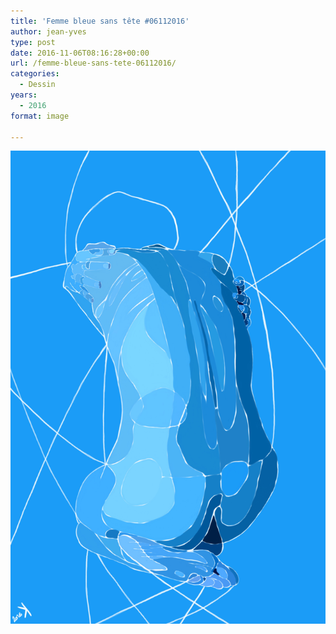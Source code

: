 ```yaml
---
title: 'Femme bleue sans tête #06112016'
author: jean-yves
type: post
date: 2016-11-06T08:16:28+00:00
url: /femme-bleue-sans-tete-06112016/
categories:
  - Dessin
years:
  - 2016
format: image

---
```

![Femme bleue sans tête #06112016](./IMG_0696.jpg)